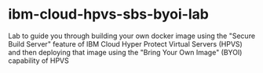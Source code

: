 # ibm-cloud-hpvs-sbs-byoi-lab
Lab to guide you through building your own docker image using the "Secure Build Server" feature of IBM Cloud Hyper Protect Virtual Servers (HPVS) and then deploying that image using the "Bring Your Own Image" (BYOI) capability of HPVS 

